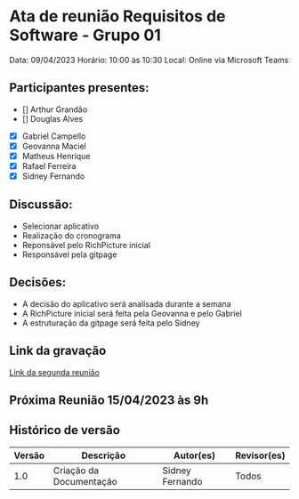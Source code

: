 # Ata de reunião Requisitos de Software - Grupo 01
Data: 09/04/2023
Horário: 10:00 às 10:30
Local: Online via Microsoft Teams

## Participantes presentes:
- [] Arthur Grandão
- [] Douglas Alves
- [x] Gabriel Campello
- [x] Geovanna Maciel
- [x] Matheus Henrique
- [x] Rafael Ferreira
- [x] Sidney Fernando

## Discussão:
* Selecionar aplicativo
* Realização do cronograma
* Reponsável pelo RichPicture inicial
* Responsável pela gitpage

## Decisões:
* A decisão do aplicativo será analisada durante a semana
* A RichPicture inicial será feita pela Geovanna e pelo Gabriel
* A estruturação da gitpage será feita pelo Sidney

## Link da gravação

[Link da segunda reunião](https://unbbr.sharepoint.com/:v:/s/REQeIHC-Grupo1/EdDjMPYEjoZHtlxdJ8haZuQBgOFDFKF5eYKpZiuZlZq0EA?e=UdWaCE)

## Próxima Reunião 15/04/2023 às 9h

## Histórico de versão

Versão   | Descrição | Autor(es) | Revisor(es)
--------- | ------ | ---------- | ----------
1.0 | Criação da Documentação| Sidney Fernando | Todos